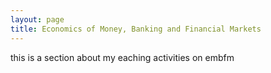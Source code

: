 ```yaml
---
layout: page
title: Economics of Money, Banking and Financial Markets
---
```


this is a section about my eaching activities on embfm
